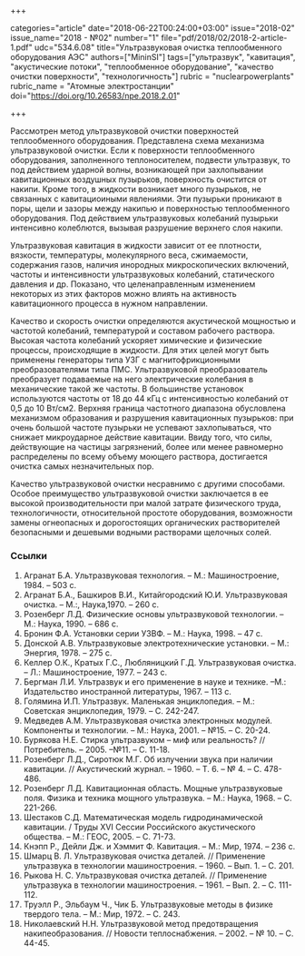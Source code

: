+++

categories="article"
date="2018-06-22T00:24:00+03:00"
issue="2018-02"
issue_name="2018 - №02"
number="1"
file="pdf/2018/02/2018-2-article-1.pdf"
udc="534.6.08"
title="Ультразвуковая очистка теплообменного оборудования АЭС"
authors=["MininSI"]
tags=["ультразвук", "кавитация", "акустические потоки", "теплообменное оборудование", "качество очистки поверхности", "технологичность"]
rubric = "nuclearpowerplants"
rubric_name = "Aтомные электростанции"
doi="https://doi.org/10.26583/npe.2018.2.01"

+++

Рассмотрен метод ультразвуковой очистки поверхностей теплообменного оборудования. Представлена схема механизма ультразвуковой очистки. Если к поверхности теплообменного оборудования, заполненного теплоносителем, подвести ультразвук, то под действием ударной волны, возникающей при захлопывании кавитационных воздушных пузырьков, поверхность очистится от накипи. Кроме того, в жидкости возникает много пузырьков, не связанных с кавитациоиными явлениями. Эти пузырьки проникают в поры, щели и зазоры между накипью и поверхностью теплообменного оборудования. Под действием ультразвуковых колебаний пузырьки интенсивно колеблются, вызывая разрушение верхнего слоя накипи.

Ультразвуковая кавитация в жидкости зависит от ее плотности, вязкости, температуры, молекулярного веса, сжимаемости, содержания газов, наличия инородных микроскопических включений, частоты и интенсивности ультразвуковых колебаний, статического давления и др. Показано, что целенаправленным изменением некоторых из этих факторов можно влиять на активность кавитационного процесса в нужном направлении.

Качество и скорость очистки определяются акустической мощностью и частотой колебаний, температурой и составом рабочего раствора. Высокая частота колебаний ускоряет химические и физические процессы, происходящие в жидкости. Для этих целей могут быть применены генераторы типа УЗГ с магнитофрикционными преобразователями типа ПМС. Ультразвуковой преобразователь преобразует подаваемые на него электрические колебания в механические такой же частоты. В большинстве установок используются частоты от 18 до 44 кГц с интенсивностью колебаний от 0,5 до 10 Вт/см2. Верхняя граница частотного диапазона обусловлена механизмом образования и разрушения кавитационных пузырьков: при очень большой частоте пузырьки не успевают захлопываться, что снижает микроударное действие кавитации. Ввиду того, что силы, действующие на частицы загрязнений, более или менее равномерно распределены по всему объему моющего раствора, достигается очистка самых незначительных пор.

Качество ультразвуковой очистки несравнимо с другими способами. Особое преимущество ультразвуковой очистки заключается в ее высокой производительности при малой затрате физического труда, технологичности, относительной простоте оборудования, возможности замены огнеопасных и дорогостоящих органических растворителей безопасными и дешевыми водными растворами щелочных солей.

### Ссылки

1. Агранат Б.А. Ультразвуковая технология. – М.: Машиностроение, 1984. – 503 с.
2. Агранат Б.А., Башкиров В.И., Китайгородский Ю.И. Ультразвуковая очистка. – М.:, Наука,1970. – 260 с.
3. Розенберг Л.Д. Физические основы ультразвуковой технологии. – М.: Наука, 1990. – 686 с.
5. Бронин Ф.А. Установки серии УЗВФ. – М.: Наука, 1998. – 47 с.
6. Донской А.В. Ультразвуковые электротехнические установки. – М.: Энергия, 1978. – 275 с.
7. Келлер О.К., Кратых Г.С., Любляницкий Г.Д. Ультразвуковая очистка. – Л.: Машиностроение, 1977. – 243 с.
8. Бергман Л.И. Ультразвук и его применение в науке и технике. –М.: Издательство иностранной литературы, 1967. – 113 с.
9. Голямина И.П. Ультразвук. Маленькая энциклопедия. – М.: Советская энциклопедия, 1979. – С. 242-247.
10. Медведев А.М. Ультразвуковая очистка электронных модулей. Компоненты и технологии. – М.: Наука, 2001. – №15. – С. 20-24.
11. Бурякова Н.Е. Стирка ультразвуком – миф или реальность? // Потребитель. – 2005. –№11. – С. 11-18.
12. Розенберг Л.Д., Сиротюк М.Г. Об излучении звука при наличии кавитации. // Акустический журнал. – 1960. – Т. 6. – № 4. – С. 478-486.
13. Розенберг Л.Д. Кавитационная область. Мощные ультразвуковые поля. Физика и техника мощного ультразвука. – М.: Наука, 1968. – С. 221-266.
14. Шестаков С.Д. Математическая модель гидродинамической кавитации. / Труды ХVI Сессии Российского акустического общества. – М.: ГЕОС, 2005. – С. 71-73.
15. Кнэпп Р., Дейли Дж. и Хэммит Ф. Кавитация. – М.: Мир, 1974. – 236 с.
16. Шмарц В. Л. Ультразвуковая очистка деталей. // Применение ультразвука в технологии машиностроения. – 1960. – Вып. 1. – С. 201.
17. Рыкова Н. С. Ультразвуковая очистка деталей. // Применение ультразвука в технологии машиностроения. – 1961. – Вып. 2. – С. 111-112.
18. Труэлл Р., Эльбаум Ч., Чик Б. Ультразвуковые методы в физике твердого тела. – М.: Мир, 1972. – С. 243.
19. Николаевский Н.Н. Ультразвуковой метод предотвращения накипеобразования. // Новости теплоснабжения. – 2002. – № 10. – С. 44-45.